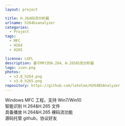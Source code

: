 ```yaml
---
layout: project

title: H.264码流分析器
urlname: h264bsanalyzer
categories:
  - Project
tags:
  - MFC
  - H264
  - H265

license: LGPL
description: 基于MFC的H.264、H.265码流分析器
logo: icon.png
photos:
  - v3.0_h264.png
  - v3.0_h265.png
repository: https://github.com/latelee/H264BSAnalyzer
---
```


Windows MFC 工程，支持 Win7/Win10  
智能识别 H.264&H.265 文件  
具备播放 H.264&H.265 裸码流功能  
源码托管 github，协议好友
